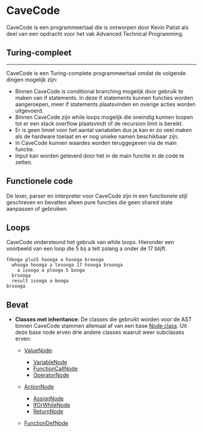 # CaveCode
CaveCode is een programmeertaal die is ontworpen door Kevin Patist als deel van een opdracht voor het vak Advanced Technical Programming.

## Turing-compleet
------------------------------
CaveCode is een Turing-complete programmeertaal omdat de volgende dingen mogelijk zijn:
- Binnen CaveCode is conditional branching mogelijk door gebruik te maken van if statements.
  In deze if statements kunnen functies worden aangeroepen, meer if statements plaatsvinden en overige acties worden uitgevoerd.
- Binnen CaveCode zijn while loops mogelijk die oneindig kunnen loopen tot er een stack overflow plaatsvindt of de recursion limit is bereikt.
- Er is geen limiet voor het aantal variabelen dus je kan er zo veel maken als de hardware toelaat en er nog unieke namen beschikbaar zijn.
- In CaveCode kunnen waardes worden teruggegeven via de main functie.
- Input kan worden geleverd door het in de main functie in de code te zetten.

## Functionele code
De lexer, parser en interpreter voor CaveCode zijn in een functionele stijl geschreven en bevatten alleen pure functies die geen shared state aanpassen of gebruiken.

## Loops
CaveCode ondersteund het gebruik van while loops. Hieronder een voorbeeld van een loop die 5 bij a telt zolang a onder de 17 blijft.
```
fdooga plus5 hoooga a hsooga broooga
  whooga hoooga a lesooga 17 hsooga broooga
    a isooga a plooga 5 booga
  brsooga
  result isooga a booga
brsooga
```

## Bevat
- **Classes met inheritance:**
  De classes die gebruikt worden voor de AST binnen CaveCode stammen allemaal af van een base [Node class](watkanjewel.nl). Uit deze base node erven drie andere classes waaruit weer subclasses erven:
  - [ValueNode](watkanjewel.nl):
    - [VariableNode](watkanjewel.nl)
    - [FunctionCallNode](watkanjewel.nl)
    - [OperatorNode](watkanjewel.nl)

  - [ActionNode](watkanjewel.nl)
    - [AssignNode](watkanjewel.nl)
    - [IfOrWhileNode](watkanjewel.nl)
    - [ReturnNode](watkanjewel.nl)

  - [FunctionDefNode](watkanjewel.nl)

